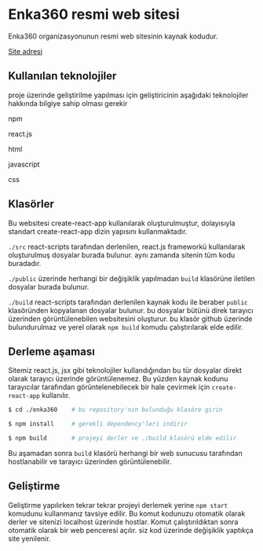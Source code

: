 # Enka360 resmi web sitesi
Enka360 organizasyonunun resmi web sitesinin kaynak kodudur.

[Site adresi](https://enka360.netlify.app)

## Kullanılan teknolojiler
proje üzerinde geliştirilme yapılması için geliştiricinin aşağıdaki teknolojiler hakkında bilgiye sahip olması gerekir

npm

react.js 

html

javascript

css

## Klasörler 
Bu websitesi create-react-app kullanılarak oluşturulmuştur, dolayısıyla standart create-react-app dizin yapısını kullanmaktadır.

`./src` react-scripts tarafından derlenilen, react.js frameworkü kullanılarak oluşturulmuş dosyalar burada bulunur. aynı zamanda sitenin tüm kodu buradadır.

`./public` üzerinde herhangi bir değişiklik yapılmadan `build` klasörüne iletilen dosyalar burada bulunur.

`./build` react-scripts tarafından derlenilen kaynak kodu ile beraber `public` klasöründen kopyalanan dosyalar bulunur. bu dosyalar bütünü direk tarayıcı üzerinden görüntülenebilen websitesini oluşturur. bu klasör github üzerinde bulundurulmaz ve yerel olarak `npm build` komudu çalıştırılarak elde edilir.

## Derleme aşaması
Sitemiz react.js, jsx gibi teknolojiler kullandığından bu tür dosyalar direkt olarak tarayıcı üzerinde görüntülenemez. Bu yüzden kaynak kodunu tarayıcılar tarafından görüntelenebilecek bir hale çevirmek için `create-react-app` kullanılır.

```bash
$ cd ./enka360    # bu repository'nin bulunduğu klasöre girin

$ npm install     # gerekli dependency'leri indirir

$ npm build       # projeyi derler ve ./build klasörü elde edilir
```

Bu aşamadan sonra `build` klasörü herhangi bir web sunucusu tarafından hostlanabilir ve tarayıcı üzerinden görüntülenebilir.

## Geliştirme
Geliştirme yapılırken tekrar tekrar projeyi derlemek yerine `npm start` komudunu kullanmanız tavsiye edilir. Bu komut kodunuzu otomatik olarak derler ve sitenizi localhost üzerinde hostlar. Komut çalıştırıldıktan sonra otomatik olarak bir web penceresi açılır. siz kod üzerinde değişiklik yaptıkça site yenilenir.

